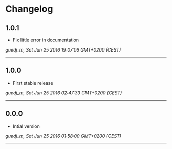 # Changelog

## 1.0.1

* Fix little error in documentation

*guedj_m, Sat Jun 25 2016 19:07:06 GMT+0200 (CEST)*

---
## 1.0.0

* First stable release

*guedj_m, Sat Jun 25 2016 02:47:33 GMT+0200 (CEST)*

---
## 0.0.0

* Intial version

*guedj_m, Sat Jun 25 2016 01:58:00 GMT+0200 (CEST)*

---
